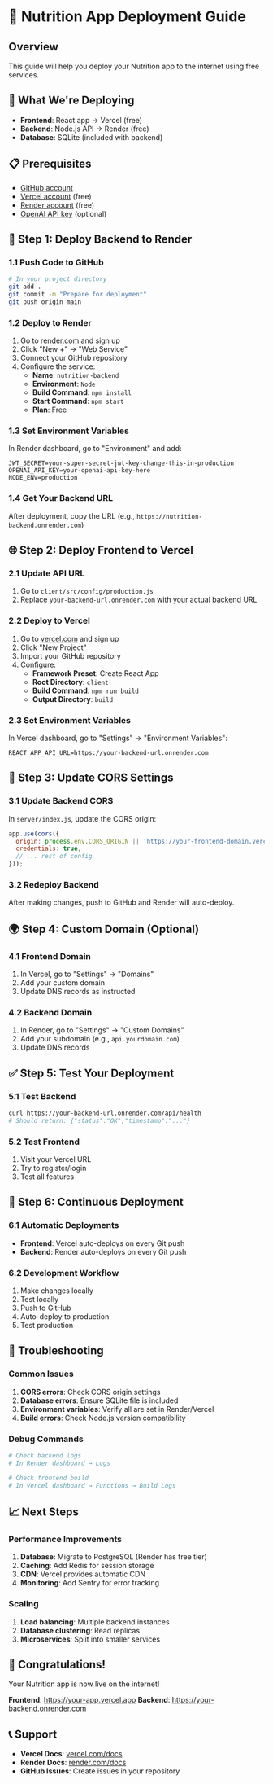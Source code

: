 # 🚀 Nutrition App Deployment Guide

## Overview
This guide will help you deploy your Nutrition app to the internet using free services.

## 🎯 What We're Deploying
- **Frontend**: React app → Vercel (free)
- **Backend**: Node.js API → Render (free)
- **Database**: SQLite (included with backend)

## 📋 Prerequisites
- [GitHub account](https://github.com)
- [Vercel account](https://vercel.com) (free)
- [Render account](https://render.com) (free)
- [OpenAI API key](https://platform.openai.com/api-keys) (optional)

## 🚀 Step 1: Deploy Backend to Render

### 1.1 Push Code to GitHub
```bash
# In your project directory
git add .
git commit -m "Prepare for deployment"
git push origin main
```

### 1.2 Deploy to Render
1. Go to [render.com](https://render.com) and sign up
2. Click "New +" → "Web Service"
3. Connect your GitHub repository
4. Configure the service:
   - **Name**: `nutrition-backend`
   - **Environment**: `Node`
   - **Build Command**: `npm install`
   - **Start Command**: `npm start`
   - **Plan**: Free

### 1.3 Set Environment Variables
In Render dashboard, go to "Environment" and add:
```
JWT_SECRET=your-super-secret-jwt-key-change-this-in-production
OPENAI_API_KEY=your-openai-api-key-here
NODE_ENV=production
```

### 1.4 Get Your Backend URL
After deployment, copy the URL (e.g., `https://nutrition-backend.onrender.com`)

## 🌐 Step 2: Deploy Frontend to Vercel

### 2.1 Update API URL
1. Go to `client/src/config/production.js`
2. Replace `your-backend-url.onrender.com` with your actual backend URL

### 2.2 Deploy to Vercel
1. Go to [vercel.com](https://vercel.com) and sign up
2. Click "New Project"
3. Import your GitHub repository
4. Configure:
   - **Framework Preset**: Create React App
   - **Root Directory**: `client`
   - **Build Command**: `npm run build`
   - **Output Directory**: `build`

### 2.3 Set Environment Variables
In Vercel dashboard, go to "Settings" → "Environment Variables":
```
REACT_APP_API_URL=https://your-backend-url.onrender.com
```

## 🔧 Step 3: Update CORS Settings

### 3.1 Update Backend CORS
In `server/index.js`, update the CORS origin:
```javascript
app.use(cors({
  origin: process.env.CORS_ORIGIN || 'https://your-frontend-domain.vercel.app',
  credentials: true,
  // ... rest of config
}));
```

### 3.2 Redeploy Backend
After making changes, push to GitHub and Render will auto-deploy.

## 🌍 Step 4: Custom Domain (Optional)

### 4.1 Frontend Domain
1. In Vercel, go to "Settings" → "Domains"
2. Add your custom domain
3. Update DNS records as instructed

### 4.2 Backend Domain
1. In Render, go to "Settings" → "Custom Domains"
2. Add your subdomain (e.g., `api.yourdomain.com`)
3. Update DNS records

## ✅ Step 5: Test Your Deployment

### 5.1 Test Backend
```bash
curl https://your-backend-url.onrender.com/api/health
# Should return: {"status":"OK","timestamp":"..."}
```

### 5.2 Test Frontend
1. Visit your Vercel URL
2. Try to register/login
3. Test all features

## 🔄 Step 6: Continuous Deployment

### 6.1 Automatic Deployments
- **Frontend**: Vercel auto-deploys on every Git push
- **Backend**: Render auto-deploys on every Git push

### 6.2 Development Workflow
1. Make changes locally
2. Test locally
3. Push to GitHub
4. Auto-deploy to production
5. Test production

## 🚨 Troubleshooting

### Common Issues
1. **CORS errors**: Check CORS origin settings
2. **Database errors**: Ensure SQLite file is included
3. **Environment variables**: Verify all are set in Render/Vercel
4. **Build errors**: Check Node.js version compatibility

### Debug Commands
```bash
# Check backend logs
# In Render dashboard → Logs

# Check frontend build
# In Vercel dashboard → Functions → Build Logs
```

## 📈 Next Steps

### Performance Improvements
1. **Database**: Migrate to PostgreSQL (Render has free tier)
2. **Caching**: Add Redis for session storage
3. **CDN**: Vercel provides automatic CDN
4. **Monitoring**: Add Sentry for error tracking

### Scaling
1. **Load balancing**: Multiple backend instances
2. **Database clustering**: Read replicas
3. **Microservices**: Split into smaller services

## 🎉 Congratulations!
Your Nutrition app is now live on the internet! 

**Frontend**: https://your-app.vercel.app
**Backend**: https://your-backend.onrender.com

## 📞 Support
- **Vercel Docs**: [vercel.com/docs](https://vercel.com/docs)
- **Render Docs**: [render.com/docs](https://render.com/docs)
- **GitHub Issues**: Create issues in your repository

